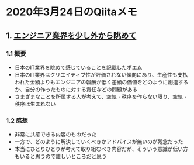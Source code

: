 # 2020年3月24日のQiitaメモ

## 1. [エンジニア業界を少し外から眺めて](https://qiita.com/kishibashi3/items/87577190eee5e88311c9)

### 1.1 概要

- 日本のIT業界を眺めて感じていることを記載したポエム
- 日本のIT業界はクリエイティブ性が評価されない傾向にあり、生産性も支払われた金額よりもエンジニアの報酬が低く差額の価値をどのように創造するか、自分の作ったものに対する責任などの問題がある
- さまざまなことを所属する人が考えて、空気・秩序を作らない限り、空気・秩序は生まれない

### 1.2 感想

- 非常に共感できる内容のものだった
- 一方で、どのように解決していくべきかアドバイスが無いのが残念だった
- 本当にひとりひとりが考えて取り組むべき内容だが、そういう意識が低い方もいると思うので難しいところだと思う
